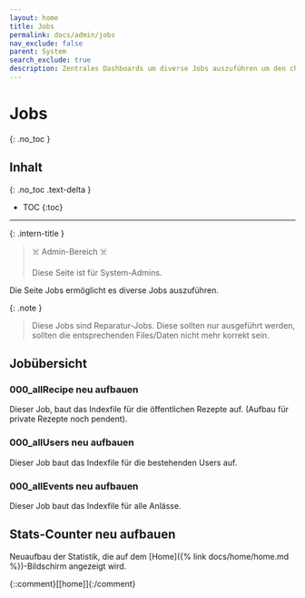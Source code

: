 ```yaml
---
layout: home
title: Jobs
permalink: docs/admin/jobs
nav_exclude: false
parent: System
search_exclude: true
description: Zentrales Dashboards um diverse Jobs auszuführen um den chuchipirat zu verwalten.
---
```

# Jobs

{: .no_toc }

## Inhalt
{: .no_toc .text-delta }

- TOC
{:toc}

---

{: .intern-title }

> ☠️ Admin-Bereich ☠️
>
>Diese Seite ist für System-Admins.

Die Seite Jobs ermöglicht es diverse Jobs auszuführen.

{: .note }
> Diese Jobs sind Reparatur-Jobs. Diese sollten nur ausgeführt werden, sollten die entsprechenden Files/Daten nicht mehr korrekt sein. 

## Jobübersicht
### 000_allRecipe neu aufbauen

Dieser Job, baut das Indexfile für die öffentlichen Rezepte auf. (Aufbau für private Rezepte noch pendent).

### 000_allUsers neu aufbauen

Dieser Job baut das Indexfile für die bestehenden Users auf. 
### 000_allEvents neu aufbauen

Dieser Job baut das Indexfile für alle Anlässe.
## Stats-Counter neu aufbauen  

Neuaufbau der Statistik, die auf dem [Home]({% link docs/home/home.md %})-Bildschirm angezeigt wird.

  {::comment}[[home]]{:/comment}